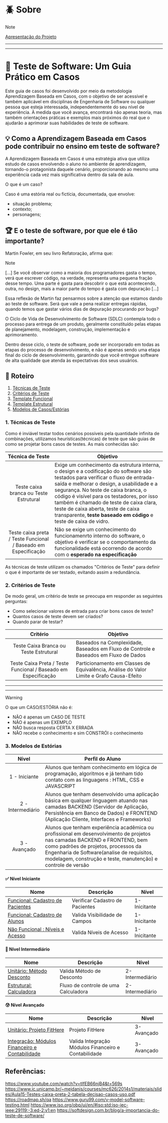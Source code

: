 # :beetle: Sobre
> [!NOTE]
> [Apresentação do Projeto](https://github.com/maria2122/teste-de-software-um-guia-pratico-em-casos/blob/main/SOBRE.md)   

-----------------------------------------------------------------------------------------------------------------------------------------------------------------------------------------------
-----------------------------------------------------------------------------------------------------------------------------------------------------------------------------------------------

# :rocket: Teste de Software: Um Guia Prático em Casos 

Este guia de casos foi desenvolvido por meio da metodologia Aprendizagem Baseada em Casos, com o objetivo de ser acessível e também aplicável em disciplinas de Engenharia de Software
ou qualquer pessoa que esteja interessada, independentemente do seu nível de experiência. À medida que você avança, encontrará não apenas teoria, mas também orientações práticas e 
exemplos mais próximos do real que o ajudarão a aprimorar suas habilidades de teste de software.

## :bulb: Como a Aprendizagem Baseada em Casos pode contribuir no ensino em teste de software?

A Aprendizagem Baseada em Casos é uma estratégia ativa que utiliza estudo de casos envolvendo o aluno no ambiente de aprendizagem, tornando-o protagonista daquele cenário, 
proporcionando ao mesmo uma experiência cada vez mais significativa dentro da sala de aula.

O que é um caso?

Caso é uma estória real ou fictícia, documentada, que envolve:

  - situação problema;
  - contexto;
  - personagens;

## :trophy: E o teste de software, por que ele é tão importante?

Martin Fowler, em seu livro Refatoração, afirma que:

> [!NOTE]
>  [...]
 Se você observar como a maioria dos programadores gasta o tempo, verá que escrever código, na verdade, representa uma pequena fração desse tempo.
> Uma parte é gasta para descobrir o que está acontecendo, outra, no design, mais a maior parte do tempo é gasta com depuração [...]

Essa reflexão de Martin faz pensarmos sobre a atenção que estamos dando ao teste de software.
Será que vale a pena realizar entregas rápidas, quando temos que gastar vários dias de depuração procurando por bugs?

O Ciclo de Vida de Desenvolvimento de Software (SDLC) contempla todo o processo para entrega de um produto, geralmente constituído pelas etapas de
planejamento, modelagem, construção, implementação e aprimoramento. 

Dentro desse ciclo, o teste de software, pode ser incorporado em todas as etapas do processo de desenvolvimento, e não é apenas sendo uma etapa final do ciclo de desenvolvimento, garantindo que você entregue 
software de alta qualidade que atenda às expectativas dos seus usuários. 

## :dart: Roteiro 

1. [Técnicas de Teste](#tecnicateste)
2. [Critérios de Teste](#criterioteste)
3. [Template Funcional](./funcional/template_funcional.md)
4. [Template Estrutural](./estrutural/template_estrutural.md)
5. [Modelos de Casos/Estórias](#casos)

### 1. Técnicas de Teste <a name="tecnicateste"></a>
Como é inviável testar todos cenários possíveis pela quantidade infinita de combinações, utilizamos heurísticas(técnicas) de teste que são guias de como se projetar bons casos de testes.
As mais conhecidas são:

| Técnica de Teste | Objetivo                                                                                                                                                                         |
| :--:    | ------------------------------------------------------------------------------------------------------------------------------------------------------------------------------------------|
|  Teste caixa branca ou Teste Estrutural                          | Exige um conhecimento da estrutura interna, o design e a codificação do software são testados para verificar o fluxo de entrada-saída e melhorar o design, a usabilidade e a segurança. No teste de caixa branca, o código é visível para os testadores, por isso também é chamado de teste de caixa clara, teste de caixa aberta, teste de caixa transparente, **teste baseado em código** e teste de caixa de vidro.                                                                                                         |
|  Teste caixa preta / Teste Funcional / Baseado em Especificação  | Não se exige um conhecimento do funcionamenrto interno do software, o objetivo é verificar se o comportamento da funcionalidade está ocorrendo de acordo com o **esperado na especificação**                                                                                                                               |

As técnicas de teste utilizam os chamados "Critérios de Teste" para definir o que é importante de ser testado, evitando assim a redundância.

### 2. Critérios de Teste <a name="criterioteste"></a>

De modo geral, um critério de teste se preocupa em responder as seguintes perguntas:

- Como selecionar valores de entrada para criar bons casos de teste?
- Quantos casos de teste devem ser criados?
- Quando parar de testar?

| Critério | Objetivo                                                                                                                                                                        |
| :--:    | ---------------------------------------------------------------------------------------------------------------------------------------------------------------------------------|
|  Teste Caixa Branca ou Teste Estrutural                          | Baseados na Complexidade, Baseados em Fluxo de Controle e Baseados em Fluxo de Dados          |
|  Teste Caixa Preta / Teste Funcional / Baseado em Especificação  |  Particionamento em Classes de Equivalência, Análise do Valor Limite e Grafo Causa-Efeito |

-----------------------------------------------------------------------------------------------------------------------------------------------------------------------------------------------
-----------------------------------------------------------------------------------------------------------------------------------------------------------------------------------------------

<a name="casos"></a>

> [!WARNING]
> O que um CASO/ESTÓRIA não é:
>
> - NÃO é apenas um CASO DE TESTE 
> - NÃO é apenas um EXEMPLO 
> - NÃO busca resposta CERTA X ERRADA 
> - NÃO recebe o conhecimento e sim CONSTRÓI o conhecimento

### 3. Modelos de Estórias 

| Nível |   Perfil do Aluno                                                                                                                                                                    |
| :--:    | ---------------------------------------------------------------------------------------------------------------------------------------------------------------------------------  |
|  1 - Iniciante     | Alunos que tenham conhecimento em lógica de programação, algoritmos e já tenham tido contato com as linguagens : HTML, CSS e JAVASCRIPT                                 |
|  2 - Intermediário | Alunos que tenham desenvolvido uma aplicação básica em qualquer linguagem atuando nas camadas BACKEND (Servidor de Aplicação, Persistência em Banco de Dados) e FRONTEND (Aplicação Cliente, Interfaces e Frameworks)|
|  3 - Avançado      | Alunos que tenham experiência acadêmica ou profissional em desenvolvimento de projetos nas camadas BACKEND e FRONTEND, bem como padrões de projetos, processos da Engenharia de Software(analise de requisitos, modelagem, construção e teste, manutenção) e controle de versão                                                                                                 |

#### :white_check_mark: Nível Iniciante

| Nome                                                                              | Descrição                                                  | Nível        |
| --------------------------------------------------------------------------------- | ---------------------------------------------------------- | ------------ |
| [ Funcional: Cadastro de Pacientes](./funcional/)                                 | Verificar Cadastro de Pacientes                            | 1-Inicitante |
| [ Funcional: Cadastro de Alunos](./funcional/)                                    | Valida Visibilidade de Campos                              | 1-Inicitante |
| [ Não Funcional : Níveis e Acesso](./nao_funcional/)                              | Valida Níveis de Acesso                                    | 1-Inicitante |

#### :muscle: Nível Intermediário 

| Nome                                                                              | Descrição                                                  | Nível           |
| --------------------------------------------------------------------------------- | ---------------------------------------------------------- | ----------------|
| [ Unitário: Método Desconto](./estrutural/unitario)                                         | Valida Método de Desconto                                  | 2-Intermediário |
| [ Estrutural: Calculadora](./estrutural/)                                         | Fluxo de controle de uma Calculadora                       | 2-Intermediário |

#### :cold_sweat: Nível Avançado 

| Nome                                                                              | Descrição                                                  | Nível      |
| --------------------------------------------------------------------------------- | ---------------------------------------------------------- | -----------|
| [ Unitário: Projeto FitHere](./estrutural/unitario/)                                         | Projeto FitHere                                            | 3-Avançado |
| [Integração: Módulos Financeiro e Contabilidade](./funcional/integracao/)                   | Valida Integração  Módulos Financeiro e Contabilidade      | 3-Avançado |






Referências:
-----------------------------------------------------------------------------------------------------------------------------------------------------------------------------------------------


https://www.youtube.com/watch?v=tIfEB66njB4&t=569s
https://www.ic.unicamp.br/~meidanis/courses/mc626/2014s1/materiais/slides/Aula15-Testes-caixa-preta-2-tabela-decisao-casos-uso.pdf
https://roadmap.sh/qa
https://www.guru99.com/v-model-software-testing.html
https://www.iso.org/obp/ui/en/#iso:std:iso-iec-ieee:29119:-3:ed-2:v1:en
https://softdesign.com.br/blog/a-importancia-do-teste-de-software/

